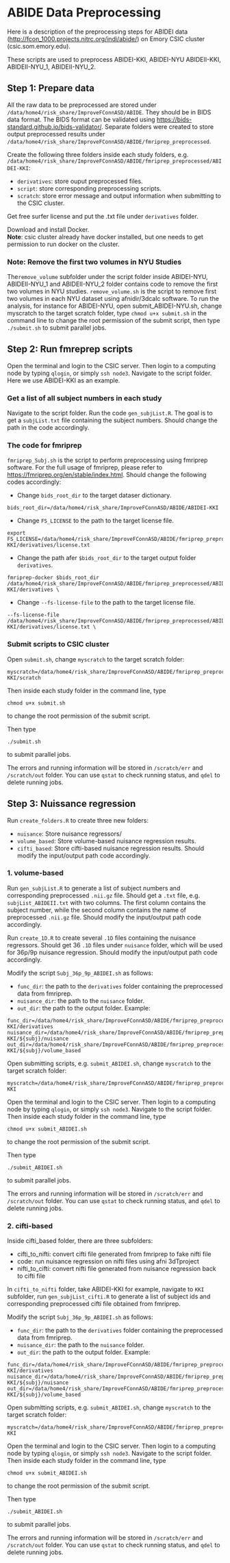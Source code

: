 # ABIDE Data Preprocessing

Here is a description of the preprocessing steps for ABIDEI data (http://fcon_1000.projects.nitrc.org/indi/abide/) on Emory CSIC cluster (csic.som.emory.edu).    

These scripts are used to preprocess ABIDEI-KKI, ABIDEI-NYU ABIDEII-KKI, ABIDEII-NYU_1, ABIDEII-NYU_2.

## Step 1: Prepare data
All the raw data to be preprocessed are stored under `/data/home4/risk_share/ImproveFConnASD/ABIDE`. They should be in BIDS data format. The BIDS format can be validated using https://bids-standard.github.io/bids-validator/. Separate folders were created to store output preprocessed results under `/data/home4/risk_share/ImproveFConnASD/ABIDE/fmriprep_preprocessed`. 

Create the following three folders inside each study folders, e.g. `/data/home4/risk_share/ImproveFConnASD/ABIDE/fmriprep_preprocessed/ABIDEI-KKI`:     
- `derivatives`: store ouput preprocessed files.     
- `script`: store corresponding preprocessing scripts.     
- `scratch`: store error message and output information when submitting to the CSIC cluster.     

Get free surfer license and put the .txt file under `derivatives` folder.   

Download and install Docker.   
**Note**: csic cluster already have docker installed, but one needs to get permission to run docker on the cluster.

### Note: Remove the first two volumes in NYU Studies

The`remove_volume` subfolder under the script folder inside ABIDEI-NYU, ABIDEII-NYU_1 and ABIDEII-NYU_2 folder contains code to remove the first two volumes in NYU studies. `remove_volume.sh` is the script to remove first two volumes in each NYU dataset using afnidir/3dcalc software. To run the analysis, for instance for ABIDEI-NYU, open submit_ABIDEI-NYU.sh, change myscratch to the target scratch folder, type `chmod u+x submit.sh` in the command line to change the root permission of the submit script, then type `./submit.sh` to submit parallel jobs.

## Step 2: Run fmreprep scripts     
Open the terminal and login to the CSIC server. Then login to a computing node by typing `qlogin`, or simply `ssh node3`. Navigate to the script folder. Here we use ABIDEI-KKI as an example. 

### Get a list of all subject numbers in each study    

Navigate to the script folder. Run the code `gen_subjList.R`. The goal is to get a `subjList.txt` file containing the subject numbers. Should change the path in the code accordingly. 

### The code for fmriprep    

`fmriprep_Subj.sh` is the script to perform preprocessing using fmriprep software. For the full usage of fmriprep, please refer to https://fmriprep.org/en/stable/index.html. Should change the following codes accordingly:    

- Change `bids_root_dir` to the target dataser dictionary.
```
bids_root_dir=/data/home4/risk_share/ImproveFConnASD/ABIDE/ABIDEI-KKI
```
- Change `FS_LICENSE` to the path to the target license file.
```
export FS_LICENSE=/data/home4/risk_share/ImproveFConnASD/ABIDE/fmriprep_preprocessed/ABIDEI-KKI/derivatives/license.txt
```
- Change the path afer `$bids_root_dir` to the target output folder `derivatives`.
```
fmriprep-docker $bids_root_dir /data/home4/risk_share/ImproveFConnASD/ABIDE/fmriprep_preprocessed/ABIDEI-KKI/derivatives \
```
- Change `--fs-license-file` to the path to the target license file.
```
--fs-license-file /data/home4/risk_share/ImproveFConnASD/ABIDE/fmriprep_preprocessed/ABIDEI-KKI/derivatives/license.txt \
```

### Submit scripts to CSIC cluster

Open `submit.sh`, change `myscratch` to the target scratch folder:
```
myscratch=/data/home4/risk_share/ImproveFConnASD/ABIDE/fmriprep_preprocessed/ABIDEI-KKI/scratch
```

Then inside each study folder in the command line, type    
```
chmod u+x submit.sh
```
to change the root permission of the submit script.    

Then type
```
./submit.sh
```
to submit parallel jobs.

The errors and running information will be stored in `/scratch/err` and `/scratch/out` folder. You can use `qstat` to check running status, and `qdel` to delete running jobs.


## Step 3: Nuissance regression

Run `create_folders.R` to create three new folders: 
- `nuisance`: Store nuisance regressors/
- `volume_based`: Store volume-based nuisance regression results.
- `cifti_based`: Store cifti-based nuisance regression results.
Should modify the input/output path code accordingly.  

### 1. volume-based

Run `gen_subjList.R` to generate a list of subject numbers and corresponding preprocessed `.nii.gz` file.
Should get a `.txt` file, e.g. `subjList_ABIDEII.txt` with two columns. The first column contains the subject number, while the second column contains the name of preprocessed `.nii.gz` file. 
Should modify the input/output path code accordingly.  

Run `create_1D.R` to create several `.1D` files containing the nuisance regressors. Should get 36 `.1D` files under `nuisance` folder, which will be used for 36p/9p nuisance regression.
Should modify the input/output path code accordingly.  

Modify the script `Subj_36p_9p_ABIDEI.sh` as follows:
- `func_dir`: the path to the `derivatives` folder containing the preprocessed data from fmriprep.
- `nuisance_dir`: the path to the `nuisance` folder.
- `out_dir`: the path to the output folder.
Example:
```
func_dir=/data/home4/risk_share/ImproveFConnASD/ABIDE/fmriprep_preprocessed/ABIDEI-KKI/derivatives
nuisance_dir=/data/home4/risk_share/ImproveFConnASD/ABIDE/fmriprep_preprocessed/36p/ABIDEI-KKI/${subj}/nuisance
out_dir=/data/home4/risk_share/ImproveFConnASD/ABIDE/fmriprep_preprocessed/36p/ABIDEI-KKI/${subj}/volume_based
```

Open submitting scripts, e.g. `submit_ABIDEI.sh`, change `myscratch` to the target scratch folder:
```
myscratch=/data/home4/risk_share/ImproveFConnASD/ABIDE/fmriprep_preprocessed/36p/scratch/volume/ABIDEI-KKI
```

Open the terminal and login to the CSIC server. Then login to a computing node by typing `qlogin`, or simply `ssh node3`. Navigate to the script folder.
Then inside each study folder in the command line, type    
```
chmod u+x submit_ABIDEI.sh
```
to change the root permission of the submit script.    

Then type
```
./submit_ABIDEI.sh
```
to submit parallel jobs.

The errors and running information will be stored in `/scratch/err` and `/scratch/out` folder. You can use `qstat` to check running status, and `qdel` to delete running jobs.

### 2. cifti-based

Inside cifti_based folder, there are three subfolders:

- cifti_to_nifti: convert cifti file generated from fmriprep to fake nifti file
- code: run nuisance regression on nifti files using afni 3dTproject
- nifti_to_cifti: convert nifti file generated from nuisance regression back to cifti file

In `cifti_to_nifti` folder, take ABIDEI-KKI for example, navigate to `KKI` subfolder, run `gen_subjList_cifti.R` to generate a list of subject ids and corresponding preprocessed cifti file obtained from fmriprep.

Modify the script `Subj_36p_9p_ABIDEI.sh` as follows:
- `func_dir`: the path to the `derivatives` folder containing the preprocessed data from fmriprep.
- `nuisance_dir`: the path to the `nuisance` folder.
- `out_dir`: the path to the output folder.
Example:
```
func_dir=/data/home4/risk_share/ImproveFConnASD/ABIDE/fmriprep_preprocessed/ABIDEI-KKI/derivatives
nuisance_dir=/data/home4/risk_share/ImproveFConnASD/ABIDE/fmriprep_preprocessed/36p/ABIDEI-KKI/${subj}/nuisance
out_dir=/data/home4/risk_share/ImproveFConnASD/ABIDE/fmriprep_preprocessed/36p/ABIDEI-KKI/${subj}/volume_based
```

Open submitting scripts, e.g. `submit_ABIDEI.sh`, change `myscratch` to the target scratch folder:
```
myscratch=/data/home4/risk_share/ImproveFConnASD/ABIDE/fmriprep_preprocessed/36p/scratch/volume/ABIDEI-KKI
```

Open the terminal and login to the CSIC server. Then login to a computing node by typing `qlogin`, or simply `ssh node3`. Navigate to the script folder.
Then inside each study folder in the command line, type    
```
chmod u+x submit_ABIDEI.sh
```
to change the root permission of the submit script.    

Then type
```
./submit_ABIDEI.sh
```
to submit parallel jobs.

The errors and running information will be stored in `/scratch/err` and `/scratch/out` folder. You can use `qstat` to check running status, and `qdel` to delete running jobs.











